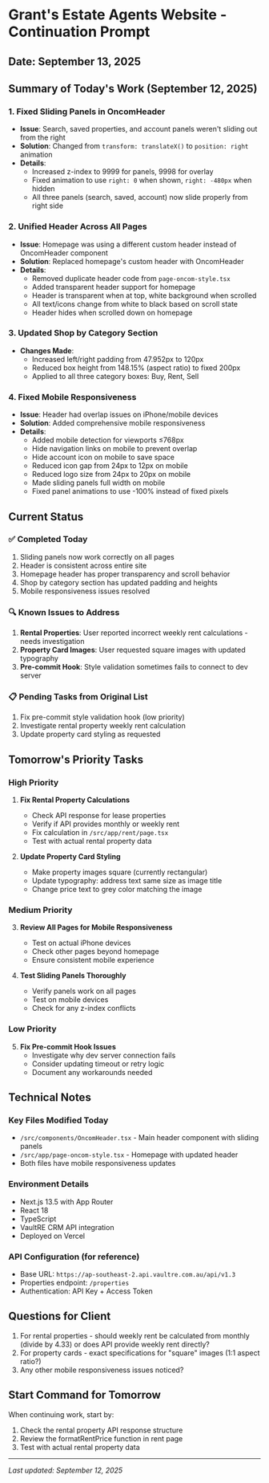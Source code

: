# Grant's Estate Agents Website - Continuation Prompt
## Date: September 13, 2025

## Summary of Today's Work (September 12, 2025)

### 1. Fixed Sliding Panels in OncomHeader
- **Issue**: Search, saved properties, and account panels weren't sliding out from the right
- **Solution**: Changed from `transform: translateX()` to `position: right` animation
- **Details**:
  - Increased z-index to 9999 for panels, 9998 for overlay
  - Fixed animation to use `right: 0` when shown, `right: -480px` when hidden
  - All three panels (search, saved, account) now slide properly from right side

### 2. Unified Header Across All Pages
- **Issue**: Homepage was using a different custom header instead of OncomHeader component
- **Solution**: Replaced homepage's custom header with OncomHeader
- **Details**:
  - Removed duplicate header code from `page-oncom-style.tsx`
  - Added transparent header support for homepage
  - Header is transparent when at top, white background when scrolled
  - All text/icons change from white to black based on scroll state
  - Header hides when scrolled down on homepage

### 3. Updated Shop by Category Section
- **Changes Made**:
  - Increased left/right padding from 47.952px to 120px
  - Reduced box height from 148.15% (aspect ratio) to fixed 200px
  - Applied to all three category boxes: Buy, Rent, Sell

### 4. Fixed Mobile Responsiveness
- **Issue**: Header had overlap issues on iPhone/mobile devices
- **Solution**: Added comprehensive mobile responsiveness
- **Details**:
  - Added mobile detection for viewports ≤768px
  - Hide navigation links on mobile to prevent overlap
  - Hide account icon on mobile to save space
  - Reduced icon gap from 24px to 12px on mobile
  - Reduced logo size from 24px to 20px on mobile
  - Made sliding panels full width on mobile
  - Fixed panel animations to use -100% instead of fixed pixels

## Current Status

### ✅ Completed Today
1. Sliding panels now work correctly on all pages
2. Header is consistent across entire site
3. Homepage header has proper transparency and scroll behavior
4. Shop by category section has updated padding and heights
5. Mobile responsiveness issues resolved

### 🔍 Known Issues to Address
1. **Rental Properties**: User reported incorrect weekly rent calculations - needs investigation
2. **Property Card Images**: User requested square images with updated typography
3. **Pre-commit Hook**: Style validation sometimes fails to connect to dev server

### 📋 Pending Tasks from Original List
1. Fix pre-commit style validation hook (low priority)
2. Investigate rental property weekly rent calculation
3. Update property card styling as requested

## Tomorrow's Priority Tasks

### High Priority
1. **Fix Rental Property Calculations**
   - Check API response for lease properties
   - Verify if API provides monthly or weekly rent
   - Fix calculation in `/src/app/rent/page.tsx`
   - Test with actual rental property data

2. **Update Property Card Styling**
   - Make property images square (currently rectangular)
   - Update typography: address text same size as image title
   - Change price text to grey color matching the image

### Medium Priority
3. **Review All Pages for Mobile Responsiveness**
   - Test on actual iPhone devices
   - Check other pages beyond homepage
   - Ensure consistent mobile experience

4. **Test Sliding Panels Thoroughly**
   - Verify panels work on all pages
   - Test on mobile devices
   - Check for any z-index conflicts

### Low Priority
5. **Fix Pre-commit Hook Issues**
   - Investigate why dev server connection fails
   - Consider updating timeout or retry logic
   - Document any workarounds needed

## Technical Notes

### Key Files Modified Today
- `/src/components/OncomHeader.tsx` - Main header component with sliding panels
- `/src/app/page-oncom-style.tsx` - Homepage with updated header
- Both files have mobile responsiveness updates

### Environment Details
- Next.js 13.5 with App Router
- React 18
- TypeScript
- VaultRE CRM API integration
- Deployed on Vercel

### API Configuration (for reference)
- Base URL: `https://ap-southeast-2.api.vaultre.com.au/api/v1.3`
- Properties endpoint: `/properties`
- Authentication: API Key + Access Token

## Questions for Client
1. For rental properties - should weekly rent be calculated from monthly (divide by 4.33) or does API provide weekly rent directly?
2. For property cards - exact specifications for "square" images (1:1 aspect ratio?)
3. Any other mobile responsiveness issues noticed?

## Start Command for Tomorrow
When continuing work, start by:
1. Check the rental property API response structure
2. Review the formatRentPrice function in rent page
3. Test with actual rental property data

---
*Last updated: September 12, 2025*
